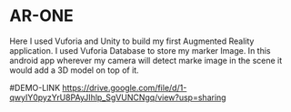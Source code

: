 # AR-ONE
Here I used Vuforia and Unity to build my first Augmented Reality application. I used Vuforia Database to store my marker Image. In this android app wherever my camera will detect marke image in the scene it would add a 3D model on top of it.

#DEMO-LINK
https://drive.google.com/file/d/1-qwyIY0pyzYrU8PAyJIhlp_SgVUNCNgq/view?usp=sharing
